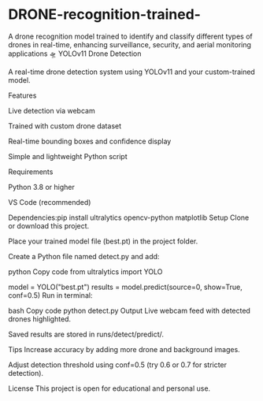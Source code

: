 # DRONE-recognition-trained-
A drone recognition model trained to identify and classify different types of drones in real-time, enhancing surveillance, security, and aerial monitoring applications
🛸 YOLOv11 Drone Detection

A real-time drone detection system using YOLOv11 and your custom-trained model.

 Features

Live detection via webcam

Trained with custom drone dataset

Real-time bounding boxes and confidence display

Simple and lightweight Python script

 Requirements

Python 3.8 or higher

VS Code (recommended)

Dependencies:pip install ultralytics opencv-python matplotlib
 Setup
Clone or download this project.

Place your trained model file (best.pt) in the project folder.

Create a Python file named detect.py and add:

python
Copy code
from ultralytics import YOLO

model = YOLO("best.pt")
results = model.predict(source=0, show=True, conf=0.5)
Run in terminal:

bash
Copy code
python detect.py
 Output
Live webcam feed with detected drones highlighted.

Saved results are stored in runs/detect/predict/.

Tips
Increase accuracy by adding more drone and background images.

Adjust detection threshold using conf=0.5 (try 0.6 or 0.7 for stricter detection).

 License
This project is open for educational and personal use.








